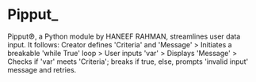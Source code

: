 # Pipput_
Pipput℗, a Python module by HANEEF RAHMAN, streamlines user data input. It follows: Creator defines 'Criteria' and 'Message' > Initiates a breakable 'while True' loop > User inputs 'var' > Displays 'Message' > Checks if 'var' meets 'Criteria'; breaks if true, else, prompts 'invalid input' message and retries.
